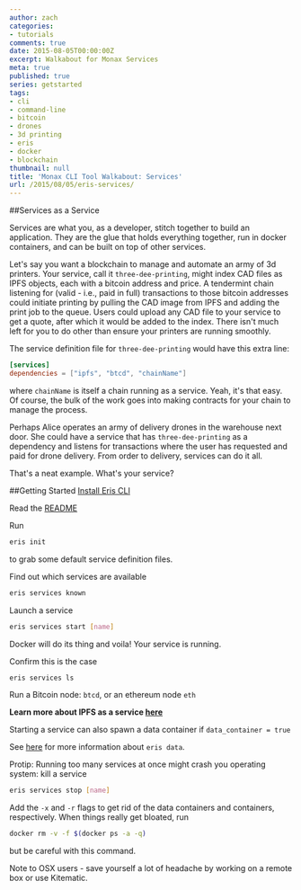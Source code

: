 ```yaml
---
author: zach
categories:
- tutorials
comments: true
date: 2015-08-05T00:00:00Z
excerpt: Walkabout for Monax Services
meta: true
published: true
series: getstarted
tags:
- cli
- command-line
- bitcoin
- drones
- 3d printing
- eris
- docker
- blockchain
thumbnail: null
title: 'Monax CLI Tool Walkabout: Services'
url: /2015/08/05/eris-services/
---
```


##Services as a Service

Services are what you, as a developer, stitch together to build an application. They are the glue that holds everything together, run in docker containers, and can be built on top of other services.

Let's say you want a blockchain to manage and automate an army of 3d printers. Your service, call it `three-dee-printing`, might index CAD files as IPFS objects, each with a bitcoin address and price. A tendermint chain listening for (valid - i.e., paid in full) transactions to those bitcoin addresses could initiate printing by pulling the CAD image from IPFS and adding the print job to the queue. Users could upload any CAD file to your service to get a quote, after which it would be added to the index. There isn't much left for you to do other than ensure your printers are running smoothly.

The service definition file for `three-dee-printing` would have this extra line:

```toml
[services]
dependencies = ["ipfs", "btcd", "chainName"]
```

where `chainName` is itself a chain running as a service. Yeah, it's that easy. Of course, the bulk of the work goes into making contracts for your chain to manage the process.

Perhaps Alice operates an army of delivery drones in the warehouse next door. She could have a service that has `three-dee-printing` as a dependency and listens for transactions where the user has requested and paid for drone delivery. From order to delivery, services can do it all.

That's a neat example. What's your service?

##Getting Started
[Install Eris CLI](https://github.com/eris-ltd/eris-cli/tree/develop#install-eris)

Read the [README](https://github.com/eris-ltd/eris-cli/tree/develop#services)

Run

```bash
eris init
```

to grab some default service definition files.

Find out which services are available

```bash
eris services known
```

Launch a service

```bash
eris services start [name]
```

Docker will do its thing and voila! Your service is running.

Confirm this is the case

```bash
eris services ls
```

Run a Bitcoin node: `btcd`, or an ethereum node `eth`

**Learn more about IPFS as a service [here](/blog/2015/08/05/ipfs-as-a-service/)**

Starting a service can also spawn a data container if `data_container = true`

See [here](https://github.com/eris-ltd/eris-cli/tree/develop#data) for more information about `eris data`.

Protip: Running too many services at once might crash you operating system: kill a service

```bash
eris services stop [name]
```

Add the `-x` and `-r` flags to get rid of the data containers and containers, respectively. When things really get bloated, run

```bash
docker rm -v -f $(docker ps -a -q)
```

but be careful with this command.

Note to OSX users - save yourself a lot of headache by working on a remote box or use Kitematic.


